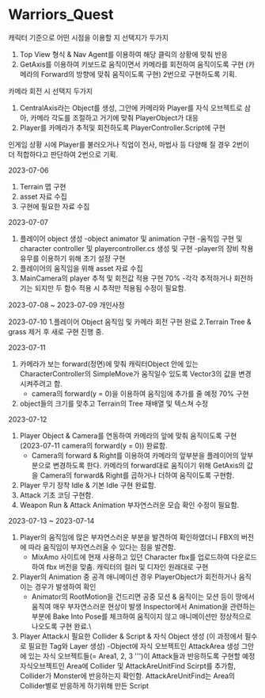 # Warriors_Quest

캐릭터 기준으로 어떤 시점을 이용할 지 선택지가 두가지
1. Top View 형식 & Nav Agent를 이용하여 해당 클릭의 상황에 맞춰 반응
2. GetAxis를 이용하여 키보드로 움직이면서 카메라를 회전하여 움직이도록 구현 (카메라의 Forward의 방향에 맞춰 움직이도록 구현)
2번으로 구현하도록 기획.

카메라 회전 시 선택지 두가지
1. CentralAxis라는 Object를 생성, 그안에 카메라와 Player를 자식 오브젝트로 삼아, 카메라 각도를 조절하고 거기에 맞춰 PlayerObject가 대응
2. Player를 카메라가 추적및 회전하도록 PlayerController.Script에 구현

인게임 상황 시에 Player를 불러오거나 직업이 전사, 마법사 등 다양해 질 경우 2번이 더 적합하다고 판단하여 2번으로 기획.
 
2023-07-06
1. Terrain 맵 구현
2. asset 자료 수집
3. 구현에 필요한 자료 수집

2023-07-07
1. 플레이어 object 생성
   -object animator 및 animation 구현
   -움직임 구현 및 character controller 및 playercontroller.cs 생성 및 구현
   -player의 장비 착용 유무를 이용하기 위해 초기 설정 구현
2. 플레이어의 움직임을 위해 asset 자료 수집
3. MainCamera의 player 추적 및 회전값 적용 구현 70%
   -각각 추적하거나 회전하기는 되지만 두 함수 적용 시 추적만 적용됨 수정이 필요함.

2023-07-08 ~ 2023-07-09 개인사정

2023-07-10
1.플레이어 Object 움직임 및 카메라 회전 구현 완료
2.Terrain Tree & grass 제거 후 새로 구현 진행 중.

2023-07-11
1. 카메라가 보는 forward(정면)에 맞춰 캐릭터Object 안에 있는 CharacterController의 SimpleMove가 움직일수 있도록 Vector3의 값을 변경시켜주려고 함.
   - camera의 forward(y = 0)을 이용하여 움직임에 추가를 줄 예정 70% 구현
2. object들의 크기를 맞추고 Terrain의 Tree 재배열 및 텍스쳐 수정

2023-07-12
1. Player Object & Camera를 연동하여 카메라의 앞에 맞춰 움직이도록 구현(2023-07-11 camera의 forward(y = 0)) 완료함.
   - Camera의 forward & Right를 이용하여 카메라의 앞부분을 플레이어의 앞부분으로 변경하도록 한다.
     카메라의 forward대로 움직이기 위해 GetAxis의 값을 Camera의 forward& Right를 곱하거나 더하여 움직이도록 구현함.
2. Player 무기 장착 Idle & 기본 Idle 구현 완료함.
3. Attack 기초 코딩 구현함.
4. Weapon Run & Attack Animation 부자연스러운 모습 확인 수정이 필요함.

2023-07-13 ~ 2023-07-14
1. Player의 움직임에 많은 부자연스러운 부분을 발견하여 확인하였더니 FBX의 버전에 따라 움직임이 부자연스러울 수 있다는 점을 발견함.
   - MixAmo 사이트에 현재 사용하고 있던 Character fbx를 업로드하여 다운로드하여 fbx 버전을 맞춤.
     캐릭터의 컬러 및 디자인 원래대로 구현
2. Player의 Animation 중 공격 애니메이션 경우 PlayerObject가 회전하거나 움직이는 경우가 발생하여 확인
   - Animator의 RootMotion을 건드리면 공중 모션 & 움직이는 모션 등이 땅에서 움직여 매우 부자연스러운 현상이 발생
     Inspector에서 Animation을 관련하는 부분에 Bake Into Pose를 체크하여 움직이지 않고 애니메이션만 정상적으로 나오도록 구현 완료.\
3. Player Attack시 필요한 Collider & Script & 자식 Object 생성 (이 과정에서 필수로 필요한 Tag와 Layer 생성)
   -Object에 자식 오브젝트인 AttackArea 생성 그안에 있는 자식 오브젝트들(= Area1, 2, 3 ''')이 Attack들과 반응하도록 구현할 예정
    자식오브젝트인 Area에 Collider 및 AttackAreUnitFind Scirpt를 추가함, Collider가 Monster에 반응하는지 확인함.
    AttackAreUnitFind는 Area의 Collider별로 반응하게 하기위해 만든 Script


